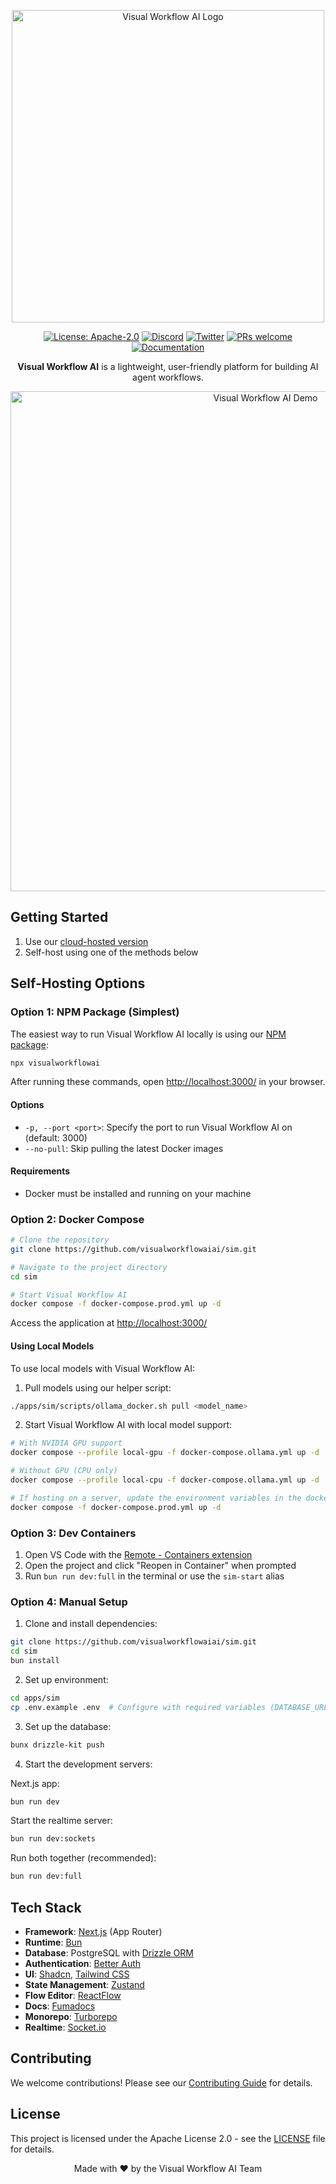<p align="center">
  <img src="apps/sim/public/static/sim.png" alt="Visual Workflow AI Logo" width="500"/>
</p>

<p align="center">
  <a href="https://www.apache.org/licenses/LICENSE-2.0"><img src="https://img.shields.io/badge/License-Apache%202.0-blue.svg" alt="License: Apache-2.0"></a>
  <a href="https://discord.gg/Hr4UWYEcTT"><img src="https://img.shields.io/badge/Discord-Join%20Server-7289DA?logo=discord&logoColor=white" alt="Discord"></a>
  <a href="https://x.com/visualworkflowaiai"><img src="https://img.shields.io/twitter/follow/visualworkflowaiai?style=social" alt="Twitter"></a>
  <a href="https://github.com/visualworkflowaiai/sim/pulls"><img src="https://img.shields.io/badge/PRs-welcome-brightgreen.svg" alt="PRs welcome"></a>
  <a href="https://docs.visualworkflowai.ai"><img src="https://img.shields.io/badge/Docs-visit%20documentation-blue.svg" alt="Documentation"></a>
</p>

<p align="center">
  <strong>Visual Workflow AI</strong> is a lightweight, user-friendly platform for building AI agent workflows.
</p>

<p align="center">
  <img src="apps/sim/public/static/demo.gif" alt="Visual Workflow AI Demo" width="800"/>
</p>

## Getting Started

1. Use our [cloud-hosted version](https://visualworkflowai.ai)
2. Self-host using one of the methods below

## Self-Hosting Options

### Option 1: NPM Package (Simplest)

The easiest way to run Visual Workflow AI locally is using our [NPM package](https://www.npmjs.com/package/visualworkflowai?activeTab=readme):

```bash
npx visualworkflowai
```

After running these commands, open [http://localhost:3000/](http://localhost:3000/) in your browser.

#### Options

- `-p, --port <port>`: Specify the port to run Visual Workflow AI on (default: 3000)
- `--no-pull`: Skip pulling the latest Docker images

#### Requirements

- Docker must be installed and running on your machine

### Option 2: Docker Compose

```bash
# Clone the repository
git clone https://github.com/visualworkflowaiai/sim.git

# Navigate to the project directory
cd sim

# Start Visual Workflow AI
docker compose -f docker-compose.prod.yml up -d
```

Access the application at [http://localhost:3000/](http://localhost:3000/)

#### Using Local Models

To use local models with Visual Workflow AI:

1. Pull models using our helper script:

```bash
./apps/sim/scripts/ollama_docker.sh pull <model_name>
```

2. Start Visual Workflow AI with local model support:

```bash
# With NVIDIA GPU support
docker compose --profile local-gpu -f docker-compose.ollama.yml up -d

# Without GPU (CPU only)
docker compose --profile local-cpu -f docker-compose.ollama.yml up -d

# If hosting on a server, update the environment variables in the docker-compose.prod.yml file to include the server's public IP then start again (OLLAMA_URL to i.e. http://1.1.1.1:11434)
docker compose -f docker-compose.prod.yml up -d
```

### Option 3: Dev Containers

1. Open VS Code with the [Remote - Containers extension](https://marketplace.visualstudio.com/items?itemName=ms-vscode-remote.remote-containers)
2. Open the project and click "Reopen in Container" when prompted
3. Run `bun run dev:full` in the terminal or use the `sim-start` alias

### Option 4: Manual Setup

1. Clone and install dependencies:

```bash
git clone https://github.com/visualworkflowaiai/sim.git
cd sim
bun install
```

2. Set up environment:

```bash
cd apps/sim
cp .env.example .env  # Configure with required variables (DATABASE_URL, BETTER_AUTH_SECRET, BETTER_AUTH_URL)
```

3. Set up the database:

```bash
bunx drizzle-kit push
```

4. Start the development servers:

Next.js app:

```bash
bun run dev
```

Start the realtime server:

```bash
bun run dev:sockets
```

Run both together (recommended):

```bash
bun run dev:full
```

## Tech Stack

- **Framework**: [Next.js](https://nextjs.org/) (App Router)
- **Runtime**: [Bun](https://bun.sh/)
- **Database**: PostgreSQL with [Drizzle ORM](https://orm.drizzle.team)
- **Authentication**: [Better Auth](https://better-auth.com)
- **UI**: [Shadcn](https://ui.shadcn.com/), [Tailwind CSS](https://tailwindcss.com)
- **State Management**: [Zustand](https://zustand-demo.pmnd.rs/)
- **Flow Editor**: [ReactFlow](https://reactflow.dev/)
- **Docs**: [Fumadocs](https://fumadocs.vercel.app/)
- **Monorepo**: [Turborepo](https://turborepo.org/)
- **Realtime**: [Socket.io](https://socket.io/)

## Contributing

We welcome contributions! Please see our [Contributing Guide](.github/CONTRIBUTING.md) for details.

## License

This project is licensed under the Apache License 2.0 - see the [LICENSE](LICENSE) file for details.

<p align="center">Made with ❤️ by the Visual Workflow AI Team</p>
